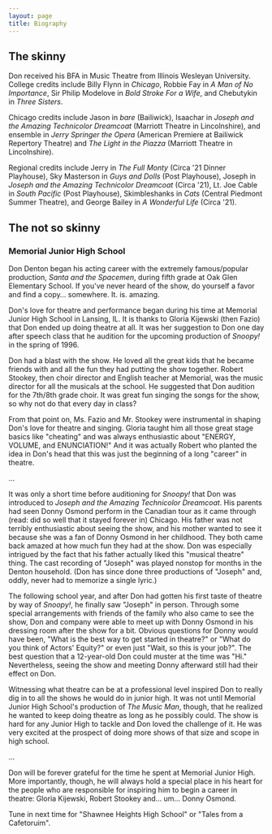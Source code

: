 ```yaml
---
layout: page
title: Biography
---
```



## The skinny

Don received his BFA in Music Theatre from Illinois Wesleyan University.  College credits include Billy Flynn in *Chicago*, Robbie Fay in *A Man of No Importance*, Sir Philip Modelove in *Bold Stroke For a Wife*, and Chebutykin in *Three Sisters*.

Chicago credits include Jason in *bare* (Bailiwick), Isaachar in *Joseph and the Amazing Technicolor Dreamcoat* (Marriott Theatre in Lincolnshire), and ensemble in *Jerry Springer the Opera* (American Premiere at Bailiwick Repertory Theatre) and *The Light in the Piazza* (Marriott Theatre in Lincolnshire).

Regional credits include Jerry in *The Full Monty* (Circa '21 Dinner Playhouse), Sky Masterson in *Guys and Dolls* (Post Playhouse), Joseph in *Joseph and the Amazing Technicolor Dreamcoat* (Circa '21), Lt. Joe Cable in *South Pacific* (Post Playhouse), Skimbleshanks in *Cats* (Central Piedmont Summer Theatre), and George Bailey in *A Wonderful Life* (Circa '21).

## The not so skinny

### Memorial Junior High School

Don Denton began his acting career with the extremely famous/popular production, *Santa and the Spacemen*, during fifth grade at Oak Glen Elementary School.  If you've never heard of the show, do yourself a favor and find a copy… somewhere.  It. is. amazing.

Don's love for theatre and performance began during his time at Memorial Junior High School in Lansing, IL. It is thanks to Gloria Kijewski (then Fazio) that Don ended up doing theatre at all.  It was her suggestion to Don one day after speech class that he audition for the upcoming production of *Snoopy!* in the spring of 1996.

Don had a blast with the show. He loved all the great kids that he became friends with and all the fun they had putting the show together. Robert Stookey, then choir director and English teacher at Memorial, was the music director for all the musicals at the school. He suggested that Don audition for the 7th/8th grade choir. It was great fun singing the songs for the show, so why not do that every day in class?

From that point on, Ms. Fazio and Mr. Stookey were instrumental in shaping Don's love for theatre and singing.  Gloria taught him all those great stage basics like "cheating" and was always enthusiastic about "ENERGY, VOLUME, and ENUNCIATION!"  And it was actually Robert who planted the idea in Don's head that this was just the beginning of a long "career" in theatre.

…

It was only a short time before auditioning for *Snoopy!* that Don was introduced to *Joseph and the Amazing Technicolor Dreamcoat*. His parents had seen Donny Osmond perform in the Canadian tour as it came through (read: did so well that it stayed forever in) Chicago. His father was not terribly enthusiastic about seeing the show, and his mother wanted to see it because she was a fan of Donny Osmond in her childhood.  They both came back amazed at how much fun they had at the show.  Don was especially intrigued by the fact that his father actually liked this "musical theatre" thing. The cast recording of "Joseph" was played nonstop for months in the Denton household. (Don has since done three productions of "Joseph" and, oddly, never had to memorize a single lyric.)

The following school year, and after Don had gotten his first taste of theatre by way of *Snoopy!*, he finally saw "Joseph" in person. Through some special arrangements with friends of the family who also came to see the show, Don and company were able to meet up with Donny Osmond in his dressing room after the show for a bit. Obvious questions for Donny would have been, "What is the best way to get started in theatre?" or "What do you think of Actors' Equity?" or even just "Wait, so this is your job?".  The best question that a 12-year-old Don could muster at the time was "Hi." Nevertheless, seeing the show and meeting Donny afterward still had their effect on Don.

Witnessing what theatre can be at a professional level inspired Don to really dig in to all the shows he would do in junior high.  It was not until Memorial Junior High School's production of *The Music Man*, though, that he realized he wanted to keep doing theatre as long as he possibly could.  The show is hard for any Junior High to tackle and Don loved the challenge of it.  He was very excited at the prospect of doing more shows of that size and scope in high school.

…

Don will be forever grateful for the time he spent at Memorial Junior High.  More importantly, though, he will always hold a special place in his heart for the people who are responsible for inspiring him to begin a career in theatre: Gloria Kijewski, Robert Stookey and… um… Donny Osmond.

Tune in next time for "Shawnee Heights High School" or "Tales from a Cafetoruim".